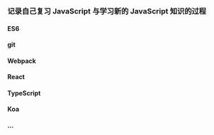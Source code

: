 ### 记录自己复习 JavaScript 与学习新的 JavaScript 知识的过程
#### ES6
#### git
#### Webpack
#### React
#### TypeScript
#### Koa
#### ...
